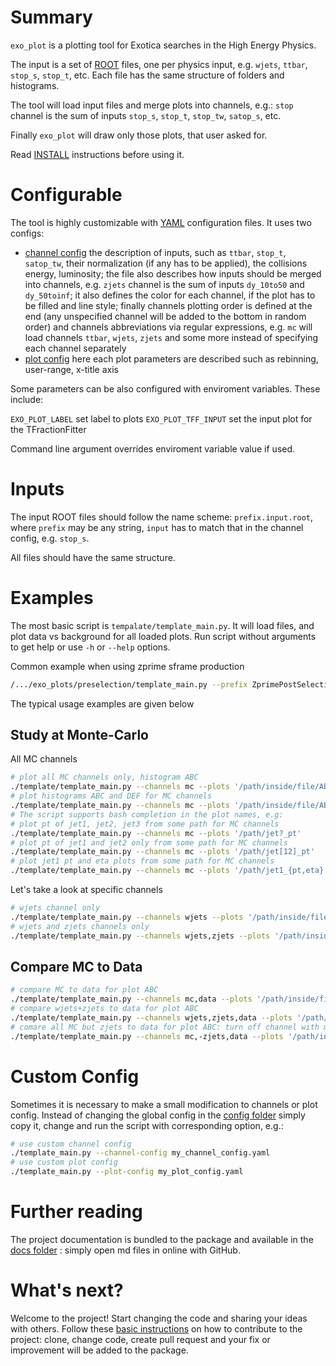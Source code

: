 # Summary

```exo_plot``` is a plotting tool for Exotica searches in the High Energy
Physics.

The input is a set of [ROOT](http://root.cern.ch) files, one per physics
input, e.g. ```wjets```, ```ttbar```, ```stop_s```, ```stop_t```, etc.
Each file has the same structure of folders and histograms.

The tool will load input files and merge plots into channels, e.g.:
```stop``` channel is the sum of inputs ```stop_s```, ```stop_t```,
```stop_tw```, ```satop_s```, etc.

Finally ```exo_plot``` will draw only those plots, that user asked for.

Read
[INSTALL](https://github.com/ksamdev/exo_plots/blob/master/INSTALL.md)
instructions before using it.


# Configurable

The tool is highly customizable with [YAML](http://www.yaml.org) configuration
files. It uses two configs:

* [channel config](https://github.com/ksamdev/exo_plots/blob/master/config/2012.input.yaml)
  the description of inputs, such as ```ttbar```, ```stop_t```, ```satop_tw```,
  their normalization (if any has to be applied), the collisions energy,
  luminosity; the file also describes how inputs should be merged into channels,
  e.g. ```zjets``` channel is the sum of inputs ```dy_10to50``` and
  ```dy_50toinf```; it also defines the color for each channel, if the plot has
  to be filled and line style; finally channels plotting order is defined at
  the end (any unspecified channel will be added to the bottom in random
  order) and channels abbreviations via regular expressions, e.g. ```mc```
  will load channels ```ttbar```, ```wjets```, ```zjets``` and some more
  instead of specifying each channel separately
* [plot config](https://github.com/ksamdev/exo_plots/blob/master/config/2012.plot.yaml)
  here each plot parameters are described such as rebinning, user-range,
  x-title axis 

Some parameters can be also configured with enviroment variables. These
include:

```EXO_PLOT_LABEL```  set label to plots
```EXO_PLOT_TFF_INPUT```  set the input plot for the TFractionFitter

Command line argument overrides enviroment variable value if used.

# Inputs

The input ROOT files should follow the name scheme: ```prefix.input.root```,
where ```prefix``` may be any string, ```input``` has to match that in the
channel config, e.g. ```stop_s```.

All files should have the same structure.


# Examples

The most basic script is ```tempalate/template_main.py```. It will load files,
and plot data vs background for all loaded plots. Run script without arguments
to get help or use ```-h``` or ```--help``` options.

Common example when using zprime sframe production

```bash
/.../exo_plots/preselection/template_main.py --prefix ZprimePostSelectionCycle --channels data,mc,qcd,zp1p --channel-config 2012.input.yaml --plot-config 2012.plot.yaml --plots '/Electron_Chi2sel/*' --tff-input '/Event_LJetsel/MET'  -s pdf -v -b 4
```

The typical usage examples are given below


## Study at Monte-Carlo

All MC channels

```bash
# plot all MC channels only, histogram ABC
./template/template_main.py --channels mc --plots '/path/inside/file/ABC'
# plot histograms ABC and DEF for MC channels
./template/template_main.py --channels mc --plots '/path/inside/file/ABC:/path/inside/file/DEF'
# The script supports bash completion in the plot names, e.g:
# plot pt of jet1, jet2, jet3 from some path for MC channels
./template/template_main.py --channels mc --plots '/path/jet?_pt'
# plot pt of jet1 and jet2 only from some path for MC channels
./template/template_main.py --channels mc --plots '/path/jet[12]_pt'
# plot jet1 pt and eta plots from some path for MC channels
./template/template_main.py --channels mc --plots '/path/jet1_{pt,eta}'
```

Let's take a look at specific channels

```bash
# wjets channel only
./template/template_main.py --channels wjets --plots '/path/inside/file/ABC'
# wjets and zjets channels only
./template/template_main.py --channels wjets,zjets --plots '/path/inside/file/ABC'
```


## Compare MC to Data

```bash
# compare MC to data for plot ABC
./template/template_main.py --channels mc,data --plots '/path/inside/file/ABC'
# compare wjets+zjets to data for plot ABC
./template/template_main.py --channels wjets,zjets,data --plots '/path/inside/file/ABC'
# comare all MC but zjets to data for plot ABC: turn off channel with minus
./template/template_main.py --channels mc,-zjets,data --plots '/path/inside/file/ABC'
```


# Custom Config

Sometimes it is necessary to make a small modification to channels or plot
config. Instead of changing the global config in the
[config folder](https://github.com/ksamdev/exo_plots/tree/master/config)
simply copy it, change and run the script with corresponding option, e.g.:

```bash
# use custom channel config
./template_main.py --channel-config my_channel_config.yaml
# use custom plot config
./template_main.py --plot-config my_plot_config.yaml
```

# Further reading

The project documentation is bundled to the package and available in the
[docs folder](https://github.com/ksamdev/exo_plots/tree/3847e421d9a24e1d5b5bd21c01dad15dd18e8b12/docs)
: simply open md files in online with GitHub.

# What's next?

Welcome to the project! Start changing the code and sharing your ideas with
others. Follow these
[basic instructions](https://github.com/ksamdev/exo_plots/blob/master/docs/howto_modify.md)
on how to contribute to the project: clone, change code, create pull request
and your fix or improvement will be added to the package.
